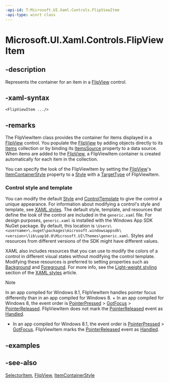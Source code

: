 ```yaml
---
-api-id: T:Microsoft.UI.Xaml.Controls.FlipViewItem
-api-type: winrt class
---
```


<!-- Class syntax.
public class FlipViewItem : Windows.UI.Xaml.Controls.Primitives.SelectorItem, Windows.UI.Xaml.Controls.IFlipViewItem
-->

# Microsoft.UI.Xaml.Controls.FlipViewItem

## -description
Represents the container for an item in a [FlipView](flipview.md) control.

## -xaml-syntax
```xaml
<FlipViewItem .../>
```


## -remarks
The FlipViewItem class provides the container for items displayed in a [FlipView](flipview.md) control. You populate the [FlipView](flipview.md) by adding objects directly to its [Items](itemscontrol_items.md) collection or by binding its [ItemsSource](itemscontrol_itemssource.md) property to a data source. When items are added to the [FlipView](flipview.md), a FlipViewItem container is created automatically for each item in the collection.

You can specify the look of the FlipViewItem by setting the [FlipView](flipview.md)'s [ItemContainerStyle](itemscontrol_itemcontainerstyle.md) property to a [Style](../microsoft.ui.xaml/style.md) with a [TargetType](../microsoft.ui.xaml/style_targettype.md) of FlipViewItem.

### Control style and template

You can modify the default [Style](../microsoft.ui.xaml/style.md) and [ControlTemplate](controltemplate.md) to give the control a unique appearance. For information about modifying a control's style and template, see [XAML styles](/windows/apps/design/style/xaml-styles). The default style, template, and resources that define the look of the control are included in the `generic.xaml` file. For design purposes, `generic.xaml` is installed with the Windows App SDK NuGet package. By default, this location is `\Users\<username>\.nuget\packages\microsoft.windowsappsdk\<version>\lib\uap10.0\Microsoft.UI\Themes\generic.xaml`. Styles and resources from different versions of the SDK might have different values.

XAML also includes resources that you can use to modify the colors of a control in different visual states without modifying the control template. Modifying these resources is preferred to setting properties such as [Background](control_background.md) and [Foreground](control_foreground.md). For more info, see the [Light-weight styling](/windows/apps/design/style/xaml-styles#lightweight-styling) section of the [XAML styles](/windows/apps/design/style/xaml-styles) article.

<!--Windows Blue bug 454560-->


> [!NOTE]
> In an app compiled for Windows 8.1, FlipViewItem handles pointer focus differently than in an app compiled for Windows 8. + In an app compiled for Windows 8, the event order is [PointerPressed](../microsoft.ui.xaml/uielement_pointerpressed.md) &gt; [GotFocus](../microsoft.ui.xaml/uielement_gotfocus.md) &gt; [PointerReleased](../microsoft.ui.xaml/uielement_pointerreleased.md). FlipViewItem does not mark the [PointerReleased](../microsoft.ui.xaml/uielement_pointerreleased.md) event as [Handled](../microsoft.ui.xaml.input/pointerroutedeventargs_handled.md).
+ In an app compiled for Windows 8.1, the event order is [PointerPressed](../microsoft.ui.xaml/uielement_pointerpressed.md) &gt; [GotFocus](../microsoft.ui.xaml/uielement_gotfocus.md). FlipViewItem marks the [PointerReleased](../microsoft.ui.xaml/uielement_pointerreleased.md) event as [Handled](../microsoft.ui.xaml.input/pointerroutedeventargs_handled.md).


## -examples

## -see-also
[SelectorItem](../microsoft.ui.xaml.controls.primitives/selectoritem.md), [FlipView](flipview.md), [ItemContainerStyle](itemscontrol_itemcontainerstyle.md)
